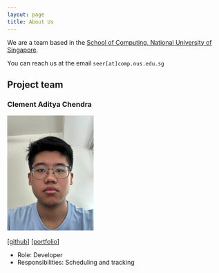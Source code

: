 ```yaml
---
layout: page
title: About Us
---
```


We are a team based in the [School of Computing, National University of Singapore](https://www.comp.nus.edu.sg).

You can reach us at the email `seer[at]comp.nus.edu.sg`

## Project team

### Clement Aditya Chendra

<img src="images/cleaach.png" width="200px">

[[github](http://github.com/cleaach)]
[[portfolio](team/cleaach.md)]

* Role: Developer
* Responsibilities: Scheduling and tracking